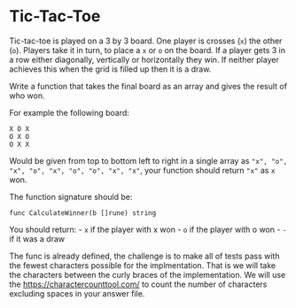 
# Tic-Tac-Toe

Tic-tac-toe is played on a 3 by 3 board.  One player is crosses (`x`) the other (`o`).  Players take it in turn, to place a `x` or `o` on the board.  If a player gets 3 in a row either diagonally, vertically or horizontally they win.  If neither player achieves this when the grid is filled up then it is a draw.

Write a function that takes the final board as an array and gives the result of who won.

For example the following board:

```
X O X
O X O
O X X

```

Would be given from top to bottom left to right in a single array as `"x", "o", "x", "o", "x", "o", "o", "x", "x"`, your function should return `"x"` as `x` won.

The function signature should be:

```
func CalculateWinner(b []rune) string
```

You should return:
    - `x` if the player with x won
    - `o` if the player with o won
    - `-` if it was a draw

The func is already defined, the challenge is to make all of tests pass with the fewest characters possible for the implmentation.  That is we will take the characters between the curly braces of the implementation.  We will use the https://charactercounttool.com/ to count the number of characters excluding spaces in your answer file.